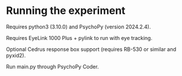 # Running the experiment

Requires python3 (3.10.0) and PsychoPy (version 2024.2.4).

Requires EyeLink 1000 Plus + pylink to run with eye tracking. 

Optional Cedrus response box support (requires RB-530 or similar and pyxid2). 

Run main.py through PsychoPy Coder. 



